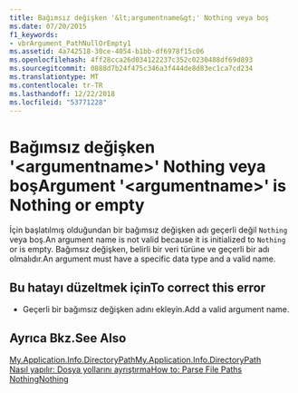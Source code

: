 ```yaml
---
title: Bağımsız değişken '&lt;argumentname&gt;' Nothing veya boş
ms.date: 07/20/2015
f1_keywords:
- vbrArgument_PathNullOrEmpty1
ms.assetid: 4a742518-30ce-4054-b1bb-df6978f15c06
ms.openlocfilehash: 4ff28cca26d034122237c352c0230488df69d893
ms.sourcegitcommit: 0888d7b24f475c346a3f444de8d83ec1ca7cd234
ms.translationtype: MT
ms.contentlocale: tr-TR
ms.lasthandoff: 12/22/2018
ms.locfileid: "53771228"
---
```

# <a name="argument-ltargumentnamegt-is-nothing-or-empty"></a><span data-ttu-id="b4827-102">Bağımsız değişken '&lt;argumentname&gt;' Nothing veya boş</span><span class="sxs-lookup"><span data-stu-id="b4827-102">Argument '&lt;argumentname&gt;' is Nothing or empty</span></span>
<span data-ttu-id="b4827-103">İçin başlatılmış olduğundan bir bağımsız değişken adı geçerli değil `Nothing` veya boş.</span><span class="sxs-lookup"><span data-stu-id="b4827-103">An argument name is not valid because it is initialized to `Nothing` or is empty.</span></span> <span data-ttu-id="b4827-104">Bağımsız değişken, belirli bir veri türüne ve geçerli bir adı olmalıdır.</span><span class="sxs-lookup"><span data-stu-id="b4827-104">An argument must have a specific data type and a valid name.</span></span>  
  
## <a name="to-correct-this-error"></a><span data-ttu-id="b4827-105">Bu hatayı düzeltmek için</span><span class="sxs-lookup"><span data-stu-id="b4827-105">To correct this error</span></span>  
  
-   <span data-ttu-id="b4827-106">Geçerli bir bağımsız değişken adını ekleyin.</span><span class="sxs-lookup"><span data-stu-id="b4827-106">Add a valid argument name.</span></span>  
  
## <a name="see-also"></a><span data-ttu-id="b4827-107">Ayrıca Bkz.</span><span class="sxs-lookup"><span data-stu-id="b4827-107">See Also</span></span>  
 [<span data-ttu-id="b4827-108">My.Application.Info.DirectoryPath</span><span class="sxs-lookup"><span data-stu-id="b4827-108">My.Application.Info.DirectoryPath</span></span>](xref:Microsoft.VisualBasic.ApplicationServices.AssemblyInfo.DirectoryPath)  
 [<span data-ttu-id="b4827-109">Nasıl yapılır: Dosya yollarını ayrıştırma</span><span class="sxs-lookup"><span data-stu-id="b4827-109">How to: Parse File Paths</span></span>](../../visual-basic/developing-apps/programming/drives-directories-files/how-to-parse-file-paths.md)  
 [<span data-ttu-id="b4827-110">Nothing</span><span class="sxs-lookup"><span data-stu-id="b4827-110">Nothing</span></span>](../../visual-basic/language-reference/nothing.md)

